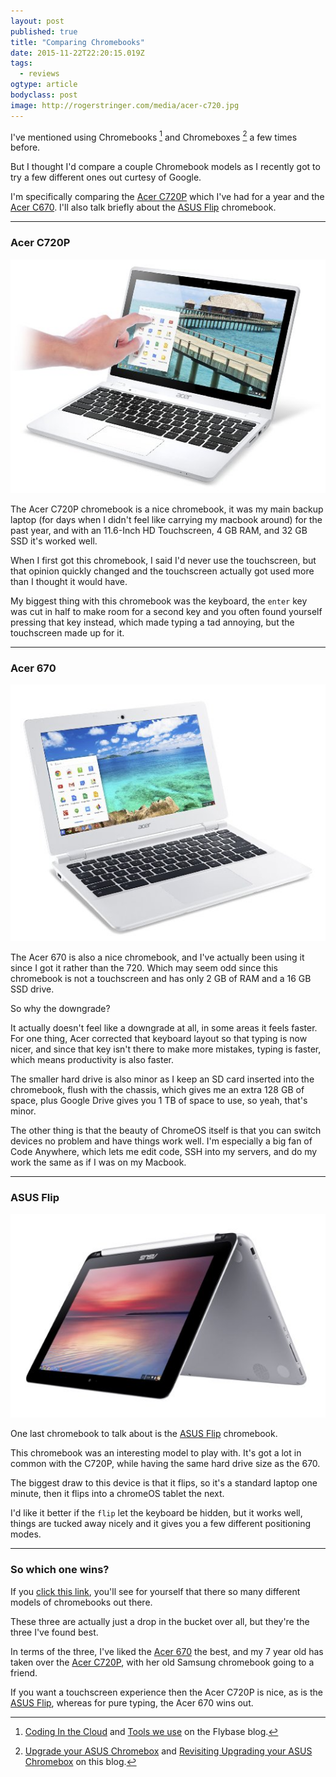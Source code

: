 ```yaml
---
layout: post 
published: true
title: "Comparing Chromebooks" 
date: 2015-11-22T22:20:15.019Z 
tags:
  - reviews
ogtype: article 
bodyclass: post 
image: http://rogerstringer.com/media/acer-c720.jpg
---
```


I've mentioned using Chromebooks [^1] and Chromeboxes [^2] a few times before.

But I thought I'd compare a couple Chromebook models as I recently got to try a few different ones out curtesy of Google.

I'm specifically comparing the [Acer C720P](http://amzn.to/1C7oehq) which I've had for a year and the [Acer C670](http://amzn.to/1N7Ozj9). I'll also talk briefly about the [ASUS Flip](http://amzn.to/1N7Qm87) chromebook.

---

### Acer C720P

[![Acer C720P](/media/acer-c720.jpg)](http://amzn.to/1C7oehq)

The Acer C720P chromebook is a nice chromebook, it was my main backup laptop (for days when I didn't feel like carrying my macbook around) for the past year, and with an 11.6-Inch HD Touchscreen, 4 GB RAM, and 32 GB SSD it's worked well.

When I first got this chromebook, I said I'd never use the touchscreen, but that opinion quickly changed and the touchscreen actually got used more than I thought it would have.

My biggest thing with this chromebook was the keyboard, the `enter` key was cut in half to make room for a second key and you often found yourself pressing that key instead, which made typing a tad annoying, but the touchscreen made up for it.

---

### Acer 670

[![Acer 670](/media/acer-670.jpg)](http://amzn.to/1N7Ozj9)

The Acer 670 is also a nice chromebook, and I've actually been using it since I got it rather than the 720. Which may seem odd since this chromebook is not a touchscreen and has only 2 GB of RAM and a 16 GB SSD drive.

So why the downgrade? 

It actually doesn't feel like a downgrade at all, in some areas it feels faster. For one thing, Acer corrected that keyboard layout so that typing is now nicer, and since that key isn't there to make more mistakes, typing is faster, which means productivity is also faster.

The smaller hard drive is also minor as I keep an SD card inserted into the chromebook, flush with the chassis, which gives me an extra 128 GB of space, plus Google Drive gives you 1 TB of space to use, so yeah, that's minor.

The other thing is that the beauty of ChromeOS itself is that you can switch devices no problem and have things work well. I'm especially a big fan of Code Anywhere, which lets me edit code, SSH into my servers, and do my work the same as if I was on my Macbook.

---

### ASUS Flip

[![ASUS Flip](/media/asus-flip.jpg)](http://amzn.to/1N7Qm87)

One last chromebook to talk about is the [ASUS Flip](http://amzn.to/1N7Qm87) chromebook.

This chromebook was an interesting model to play with. It's got a lot in common with the C720P, while having the same hard drive size as the 670. 

The biggest draw to this device is that it flips, so it's a standard laptop one minute, then it flips into a chromeOS tablet the next.

I'd like it better if the `flip` let the keyboard be hidden, but it works well, things are tucked away nicely and it gives you a few different positioning modes.

---

### So which one wins?

If you [click this link](http://amzn.to/1PUMEPV), you'll see for yourself that there so many different models of chromebooks out there. 

These three are actually just a drop in the bucket over all, but they're the three I've found best.

In terms of the three, I've liked the [Acer 670](http://amzn.to/1N7Ozj9) the best, and my 7 year old has taken over the [Acer C720P](http://amzn.to/1C7oehq), with her old Samsung chromebook going to a friend.

If you want a touchscreen experience then the Acer C720P is nice, as is the [ASUS Flip](http://amzn.to/1N7Qm87), whereas for pure typing, the Acer 670 wins out.


[^1]: [Coding In the Cloud](http://blog.flybase.io/2014/11/10/coding-in-the-cloud/) and [Tools we use](http://blog.flybase.io/2015/02/21/the-tools-we-use/) on the Flybase blog.
[^2]: [Upgrade your ASUS Chromebox](/2014/09/21/upgrade-asus-chromebox-ram-bigger-ssd-ubuntu/) and [Revisiting Upgrading your ASUS Chromebox](/2015/08/03/asus-chromebox-2015/) on this blog.